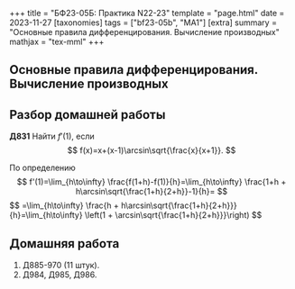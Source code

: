 +++
title = "БФ23-05Б: Практика N22-23"
template = "page.html"
date = 2023-11-27
[taxonomies]
tags = ["bf23-05b", "MA1"]
[extra]
summary = "Основные правила дифференцирования. Вычисление производных"
mathjax = "tex-mml"
+++

<!-- more -->

## Основные правила дифференцирования. Вычисление производных

## Разбор домашней работы

**Д831** Найти $f'(1)$, если
$$
    f(x)=x+(x-1)\arcsin\sqrt{\frac{x}{x+1}}.
$$

По определению 
$$
    f'(1)=\lim_{h\to\infty} \frac{f(1+h)-f(1)}{h}=\lim_{h\to\infty} \frac{1+h + h\arcsin\sqrt{\frac{1+h}{2+h}}-1}{h}=
$$
$$
    =\lim_{h\to\infty} \frac{h + h\arcsin\sqrt{\frac{1+h}{2+h}}}{h}=\lim_{h\to\infty} \left(1 + \arcsin\sqrt{\frac{1+h}{2+h}}}\right)
$$

## Домашняя работа

1. Д885-970 (11 штук).
2. Д984, Д985, Д986.


